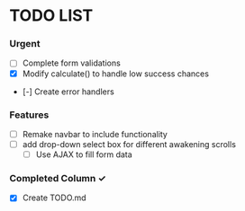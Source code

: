 # TODO LIST

### Urgent
- [ ] Complete form validations
- [x] Modify calculate() to handle low success chances
- [-] Create error handlers

### Features
- [ ] Remake navbar to include functionality
- [ ] add drop-down select box for different awakening scrolls
  - [ ] Use AJAX to fill form data

### Completed Column ✓
- [x] Create TODO.md
